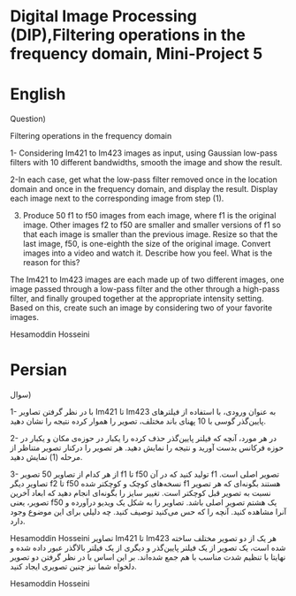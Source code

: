 # Digital Image Processing (DIP),Filtering operations in the frequency domain, Mini-Project 5


# English

Question)

Filtering operations in the frequency domain

1- Considering Im421 to Im423 images as input, using Gaussian low-pass filters with 10 different bandwidths, smooth the image and show the result.

2-In each case, get what the low-pass filter removed once in the location domain and once in the frequency domain, and display the result. Display each image next to the corresponding image from step (1).

3. Produce 50 f1 to f50 images from each image, where f1 is the original image. Other images f2 to f50 are smaller and smaller versions of f1 so that each image is smaller than the previous image. Resize so that the last image, f50, is one-eighth the size of the original image. Convert images into a video and watch it. Describe how you feel. What is the reason for this?

The Im421 to Im423 images are each made up of two different images, one image passed through a low-pass filter and the other through a high-pass filter, and finally grouped together at the appropriate intensity setting. Based on this, create such an image by considering two of your favorite images.

Hesamoddin Hosseini

# Persian

سوال)

1-	با در نظر گرفتن تصاویر Im421 تا Im423 به عنوان ورودی، با استفاده از فیلترهای پایین‌گذر گوسی با 10 پهنای باند مختلف، تصویر را هموار کرده نتیجه را نشان دهید.

2-	در هر مورد، آنچه که فیلتر پایین‌گذر حذف کرده را یکبار در حوزه‌ی مکان و یکبار در حوزه فرکانس بدست آورید و نتیجه را نمایش دهید. هر تصویر را درکنار تصویر متناظر از مرحله (1) نمایش دهید.

3-	از هر کدام از تصاویر 50 تصویر f1 تا f50 تولید کنید که در آن f1 تصویر اصلی است. تصاویر دیگر f2 تا f50 نسخه‌های کوچک و کوچکتر شده f1 هستند بگونه‌ای که هر تصویر نسبت به تصویر قبل کوچکتر است. تغییر سایز را بگونه‌ای انجام دهید که ابعاد آخرین تصویر، یعنی f50 یک هشتم تصویر اصلی باشد. تصاویر را به شکل یک ویدیو درآورده و آنرا مشاهده کنید. آنچه را که حس می‌کنید توصیف کنید. چه دلیلی برای این موضوع وجود دارد.

Hesamoddin Hosseini
تصاویر
Im421 تا Im423 هر یک از دو تصویر مختلف ساخته شده است، یک تصویر از یک فیلتر پایین‌گذر و دیگری از یک فیلتر بالاگذر عبور داده شده و نهایتا با تنظیم شدت مناسب با هم جمع شده‌اند. بر این اساس با در نظر گرفتن دو تصویر دلخواه شما نیز چنین تصویری ایجاد کنید.


Hesamoddin Hosseini
